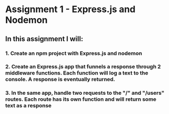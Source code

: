 # Assignment 1 - Express.js and Nodemon

## In this assignment I will:

### 1. **Create an npm project with Express.js and nodemon**

### 2. **Create an Express.js app that funnels a response through 2 middleware functions. Each function will log a text to the console. A response is eventually returned.**

### 3. **In the same app, handle two requests to the "/" and "/users" routes. Each route has its own function and will return some text as a response**





